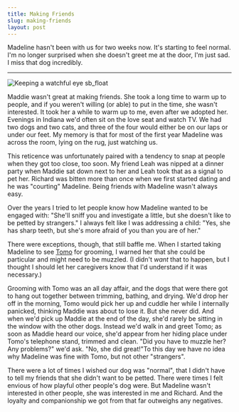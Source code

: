 ```yaml
---
title: Making Friends
slug: making-friends
layout: post
---
```

Madeline hasn't been with us for two weeks now. It's starting to feel normal. I'm no longer surprised when she doesn't greet me at the door, I'm just sad. I miss that dog incredibly.

---

![Keeping a watchful eye sb_float](https://silvrback.s3.amazonaws.com/uploads/e5db2af8-77f6-4f70-880d-3a831c1485e6/3198345_747ccd5b09_o_large.jpg)

Maddie wasn't great at making friends. She took a long time to warm up to people, and if you weren't willing (or able) to put in the time, she wasn't interested. It took her a while to warm up to me, even after we adopted her. Evenings in Indiana we'd often sit on the love seat and watch TV. We had two dogs and two cats, and three of the four would either be on our laps or under our feet. My memory is that for most of the first year Madeline was across the room, lying on the rug, just watching us.

This reticence was unfortunately paired with a tendency to snap at people when they got too close, too soon. My friend Leah was nipped at a dinner party when Maddie sat down next to her and Leah took that as a signal to pet her. Richard was bitten more than once when we first started dating and he was "courting" Madeline. Being friends with Madeline wasn't always easy.

Over the years I tried to let people know how Madeline wanted to be engaged with: "She'll sniff you and investigate a little, but she doesn't like to be petted by strangers." I always felt like I was addressing a child: "Yes, she has sharp teeth, but she's more afraid of you than you are of her."

There were exceptions, though, that still baffle me. When I started taking Madeline to see [Tomo](http://www.yelp.com/biz/san-francisco-pet-grooming-san-francisco) for grooming, I warned her that she could be particular and might need to be muzzled. (I didn't _want_ that to happen, but I thought I should let her caregivers know that I'd understand if it was necessary.) 

Grooming with Tomo was an all day affair, and the dogs that were there got to hang out together between trimming, bathing, and drying. We'd drop her off in the morning, Tomo would pick her up and cuddle her while I internally panicked, thinking Maddie was about to lose it. But she never did. And when we'd pick up Maddie at the end of the day, she'd rarely be sitting in the window with the other dogs. Instead we'd walk in and greet Tomo; as soon as Maddie heard our voice, she'd appear from her hiding place under Tomo's telephone stand, trimmed and clean. "Did you have to muzzle her? Any problems?" we'd ask. "No, she did great!"To this day we have no idea why Madeline was fine with Tomo, but not other "strangers".

There were a lot of times I wished our dog was "normal", that I didn't have to tell my friends that she didn't want to be petted. There were times I felt envious of how playful other people's dog were. But Madeline wasn't interested in other people, she was interested in me and Richard. And the loyalty and companionship we got from that far outweighs any negatives.
